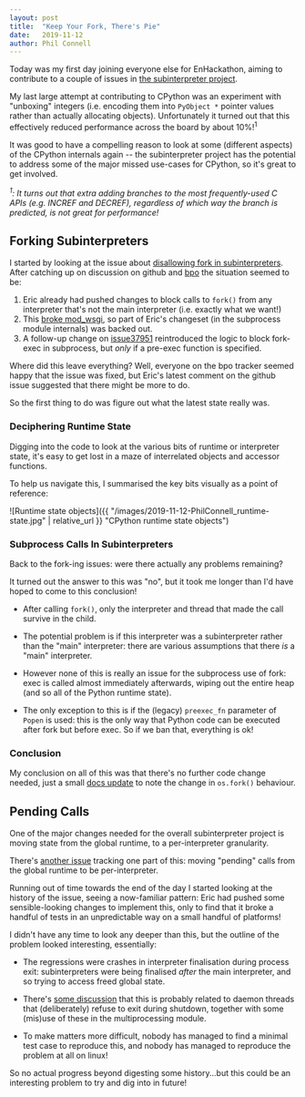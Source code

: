 ```yaml
---
layout: post
title:  "Keep Your Fork, There's Pie"
date:   2019-11-12
author: Phil Connell
---
```


Today was my first day joining everyone else for EnHackathon, aiming to
contribute to a couple of issues in [the subinterpreter project](https://github.com/ericsnowcurrently/multi-core-python/issues).

My last large attempt at contributing to CPython was an experiment with
"unboxing" integers (i.e. encoding them into `PyObject *` pointer values rather
than actually allocating objects). Unfortunately it turned out that this
effectively reduced performance across the board by about 10%!<sup>1</sup>

It was good to have a compelling reason to look at some (different aspects) of
the CPython internals again -- the subinterpreter project has the potential to
address some of the major missed use-cases for CPython, so it's great to get
involved.

*<sup>1</sup>: It turns out that extra adding branches to the most
frequently-used C APIs (e.g. INCREF and DECREF), regardless of which way the
branch is predicted, is not great for performance!*

## Forking Subinterpreters

I started by looking at the issue about [disallowing fork in
subinterpreters](https://github.com/ericsnowcurrently/multi-core-python/issues/44).
After catching up on discussion on github and [bpo](https://bugs.python.org/)
the situation seemed to be:

1. Eric already had pushed changes to block calls to `fork()` from any
   interpreter that's not the main interpreter (i.e. exactly what we want!)
2. This [broke mod_wsgi](https://bugs.python.org/issue37951), so part of Eric's
   changeset (in the subprocess module internals) was backed out.
3. A follow-up change on [issue37951](https://bugs.python.org/issue37951)
   reintroduced the logic to block fork-exec in subprocess, but *only* if a
   pre-exec function is specified.

Where did this leave everything? Well, everyone on the bpo tracker seemed happy
that the issue was fixed, but Eric's latest comment on the github issue
suggested that there might be more to do.

So the first thing to do was figure out what the latest state really was.

### Deciphering Runtime State

Digging into the code to look at the various bits of runtime or interpreter
state, it's easy to get lost in a maze of interrelated objects and accessor
functions.

To help us navigate this, I summarised the key bits visually as a point of
reference:

![Runtime state objects]({{ "/images/2019-11-12-PhilConnell_runtime-state.jpg" | relative_url }} "CPython runtime state objects")

### Subprocess Calls In Subinterpreters

Back to the fork-ing issues: were there actually any problems remaining?

It turned out the answer to this was "no", but it took me longer than I'd have
hoped to come to this conclusion!

- After calling `fork()`, only the interpreter and thread that made the call
  survive in the child.

- The potential problem is if this interpreter was a subinterpreter rather than
  the "main" interpreter: there are various assumptions that there *is* a
  "main" interpreter.

- However none of this is really an issue for the subprocess use of fork: exec
  is called almost immediately afterwards, wiping out the entire heap (and so
  all of the Python runtime state).

- The only exception to this is if the (legacy) `preexec_fn` parameter of
  `Popen` is used: this is the only way that Python code can be executed after
  fork but before exec. So if we ban that, everything is ok!

### Conclusion

My conclusion on all of this was that there's no further code change needed,
just a small [docs update](https://bugs.python.org/issue38778) to note the
change in `os.fork()` behaviour.


## Pending Calls

One of the major changes needed for the overall subinterpreter project is
moving state from the global runtime, to a per-interpreter granularity.

There's [another
issue](https://github.com/ericsnowcurrently/multi-core-python/issues/24)
tracking one part of this: moving "pending" calls from the global runtime to be
per-interpreter.

Running out of time towards the end of the day I started looking at the
history of the issue, seeing a now-familiar pattern: Eric had pushed some
sensible-looking changes to implement this, only to find that it broke a
handful of tests in an unpredictable way on a small handful of platforms!

I didn't have any time to look any deeper than this, but the outline of the
problem looked interesting, essentially:

- The regressions were crashes in interpreter finalisation during process exit:
  subinterpreters were being finalised *after* the main interpreter, and so
  trying to access freed global state.

- There's [some discussion](https://bugs.python.org/issue33608) that this is
  probably related to daemon threads that (deliberately) refuse to exit during
  shutdown, together with some (mis)use of these in the multiprocessing module.

- To make matters more difficult, nobody has managed to find a minimal test
  case to reproduce this, and nobody has managed to reproduce the problem at
  all on linux!

So no actual progress beyond digesting some history...but this could be an
interesting problem to try and dig into in future!

